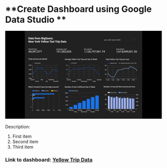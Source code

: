 # **Create Dashboard using Google Data Studio **

![Dashboard with Google Data Studio](dashboard.jpg)

Description:
1. First item
2. Second item
3. Third item


### Link to dashboard: [Yellow Trip Data]([https://www.example.com](https://datastudio.google.com/reporting/2c96c05c-c7e0-449d-8a70-f4937e3d7205))
